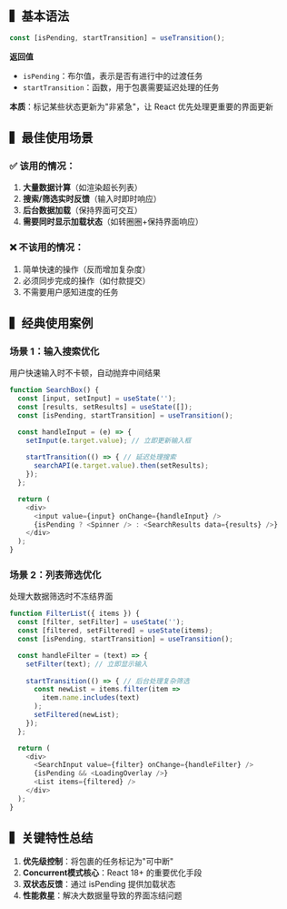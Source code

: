 ## ▍基本语法

```javascript
const [isPending, startTransition] = useTransition();
```

**返回值**

* `isPending`：布尔值，表示是否有进行中的过渡任务
* `startTransition`：函数，用于包裹需要延迟处理的任务

**本质**：标记某些状态更新为"非紧急"，让 React 优先处理更重要的界面更新

## ▍最佳使用场景

### ✅ 该用的情况：

1. **大量数据计算**（如渲染超长列表）
2. **搜索/筛选实时反馈**（输入时即时响应）
3. **后台数据加载**（保持界面可交互）
4. **需要同时显示加载状态**（如转圈圈+保持界面响应）

### ❌ 不该用的情况：

1. 简单快速的操作（反而增加复杂度）
2. 必须同步完成的操作（如付款提交）
3. 不需要用户感知进度的任务

## ▍经典使用案例

### 场景 1：输入搜索优化

用户快速输入时不卡顿，自动抛弃中间结果

```javascript
function SearchBox() {
  const [input, setInput] = useState('');
  const [results, setResults] = useState([]);
  const [isPending, startTransition] = useTransition();

  const handleInput = (e) => {
    setInput(e.target.value); // 立即更新输入框
  
    startTransition(() => { // 延迟处理搜索
      searchAPI(e.target.value).then(setResults);
    });
  };

  return (
    <div>
      <input value={input} onChange={handleInput} />
      {isPending ? <Spinner /> : <SearchResults data={results} />}
    </div>
  );
}
```

### 场景 2：列表筛选优化

处理大数据筛选时不冻结界面

```javascript
function FilterList({ items }) {
  const [filter, setFilter] = useState('');
  const [filtered, setFiltered] = useState(items);
  const [isPending, startTransition] = useTransition();

  const handleFilter = (text) => {
    setFilter(text); // 立即显示输入
  
    startTransition(() => { // 后台处理复杂筛选
      const newList = items.filter(item => 
        item.name.includes(text)
      );
      setFiltered(newList);
    });
  };

  return (
    <div>
      <SearchInput value={filter} onChange={handleFilter} />
      {isPending && <LoadingOverlay />}
      <List items={filtered} />
    </div>
  );
}
```

## ▍关键特性总结

1. **优先级控制**：将包裹的任务标记为"可中断"
2. **Concurrent模式核心**：React 18+ 的重要优化手段
3. **双状态反馈**：通过 isPending 提供加载状态
4. **性能救星**：解决大数据量导致的界面冻结问题
